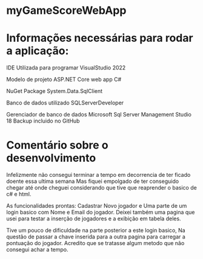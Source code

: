 # myGameScoreWebApp
# Informações necessárias para rodar a aplicação:
IDE Utilizada para programar
VisualStudio 2022

Modelo de projeto
ASP.NET Core web app C#

NuGet Package
System.Data.SqlClient

Banco de dados utilizado
SQLServerDeveloper 

Gerenciador de banco de dados
Microsoft Sql Server Management Studio 18
Backup incluido no GitHub


# Comentário sobre o desenvolvimento
Infelizmente não consegui terminar a tempo
  em decorrencia de ter ficado doente essa ultima semana
  Mas fiquei empolgado de ter conseguido chegar até onde cheguei
  considerando que tive que reaprender o basico de c# e html.

  As funcionalidades prontas:
  Cadastrar Novo jogador e
  Uma parte de um login basico com Nome e Email do jogador.
  Deixei também uma pagina que usei para testar a inserção de jogadores
  e a exibição em tabela deles.  

  Tive um pouco de dificuldade na parte posterior a este login basico,
  Na questão de passar a chave inserida para a outra pagina para carregar
  a pontuação do jogador. Acredito que se tratasse algum metodo que não consegui achar a tempo.
